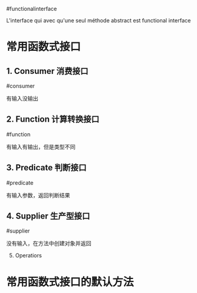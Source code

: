 #functionalinterface

L'interface qui avec qu'une seul méthode abstract est functional interface

# 常用函数式接口

## 1. Consumer 消费接口
#consumer

有输入没输出

## 2. Function 计算转换接口
#function

有输入有输出，但是类型不同

## 3. Predicate 判断接口
#predicate

有输入参数，返回判断结果

## 4. Supplier 生产型接口
#supplier

没有输入，在方法中创建对象并返回

5. Operatiors
# 常用函数式接口的默认方法

